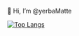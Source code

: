 👋 Hi, I’m @yerbaMatte
<!-- - 👀 I’m interested in ...
- 🌱 I’m currently learning ...
- 💞️ I’m looking to collaborate on ...
- 📫 How to reach me ... -->

[![Top Langs](https://github-readme-stats.vercel.app/api/top-langs/?username=yerbaMatte&layout=compact)](https://github.com/anuraghazra/github-readme-stats)

<!---
yerbaMatte/yerbaMatte is a ✨ special ✨ repository because its `README.md` (this file) appears on your GitHub profile.
You can click the Preview link to take a look at your changes.
--->
